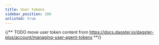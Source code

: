 ```yaml
---
title: User tokens
sidebar_position: 100
unlisted: true
---
```


{/** TODO move user token content from https://docs.dagster.io/dagster-plus/account/managing-user-agent-tokens **/}
